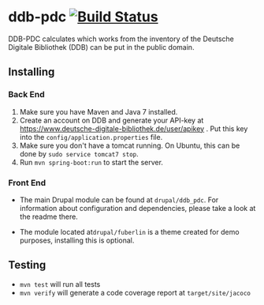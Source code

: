 # ddb-pdc  [![Build Status](https://magnum.travis-ci.com/DenniJensen/ddb-pdc.svg?token=LXPadLLZHBGUqXF9dTdc)](https://magnum.travis-ci.com/DenniJensen/ddb-pdc)
DDB-PDC calculates which works from the inventory of the Deutsche Digitale Bibliothek (DDB) can be put in the public domain.

## Installing
### Back End
1. Make sure you have Maven and Java 7 installed.
2. Create an account on DDB and generate your API-key at https://www.deutsche-digitale-bibliothek.de/user/apikey . Put this key into the `config/application.properties` file.
3. Make sure you don't have a tomcat running. On Ubuntu, this can be done by `sudo service tomcat7 stop`.
4. Run `mvn spring-boot:run` to start the server.

### Front End
* The main Drupal module can be found at `drupal/ddb_pdc`. For information about configuration and dependencies, please take a look at the readme there.

* The module located at`drupal/fuberlin` is a theme created for demo purposes, installing this is optional.


## Testing
* `mvn test` will run all tests
* `mvn verify` will generate a code coverage report at `target/site/jacoco`
